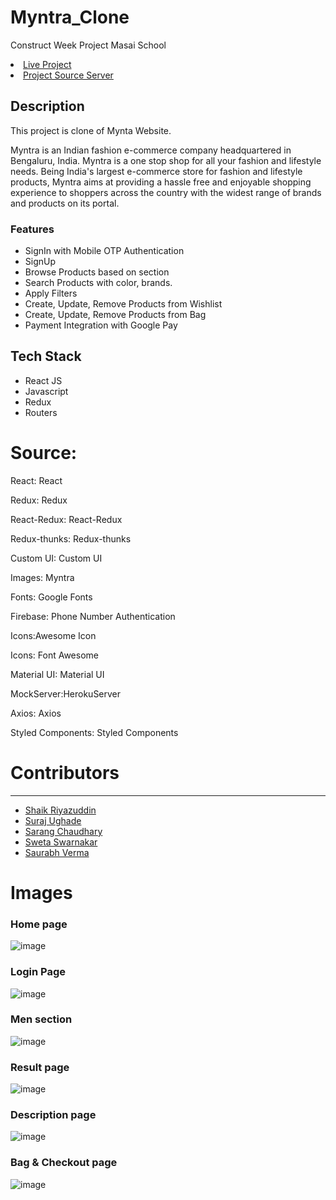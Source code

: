 # Myntra_Clone

Construct Week Project Masai School

 <a href="https://myntraweb13.netlify.app/"><li>Live Project</li></a>
  <a href="https://github.com/Suraj8007/myntra-fake-server"><li>Project Source Server</li></a>

## Description

This project is clone of Mynta Website.

Myntra is an Indian fashion e-commerce company headquartered in Bengaluru, India. Myntra is a one stop shop for all your fashion and lifestyle needs. Being India's largest e-commerce store for fashion and lifestyle products, Myntra aims at providing a hassle free and enjoyable shopping experience to shoppers across the country with the widest range of brands and products on its portal.

### Features

- SignIn with Mobile OTP Authentication
- SignUp
- Browse Products based on section
- Search Products with color, brands.
- Apply Filters
- Create, Update, Remove Products from Wishlist
- Create, Update, Remove Products from Bag
- Payment Integration with Google Pay

## Tech Stack

- React JS
- Javascript
- Redux
- Routers

# Source:

React: React

Redux: Redux

React-Redux: React-Redux

Redux-thunks: Redux-thunks

Custom UI: Custom UI

Images: Myntra

Fonts: Google Fonts

Firebase: Phone Number Authentication

Icons:Awesome Icon

Icons: Font Awesome

Material UI: Material UI

MockServer:HerokuServer

Axios: Axios

Styled Components: Styled Components

<!-- # Members and Their Responsibilities -->
  <div id="con">
    <h1>Contributors</h1>
    <hr>
    <ul>
      <a href="https://github.com/ShaikRiyazuddin"><li>Shaik Riyazuddin</li></a>
  <a href="https://github.com/Suraj8007"><li>Suraj Ughade</li></a>
  <a href="https://github.com/sarang999"><li>Sarang Chaudhary</li></a>
   <a href="https://github.com/Sweta-Swarnakar"><li>Sweta Swarnakar</li></a>
      <a href="https://github.com/akasaurabhverma"><li>Saurabh Verma</li></a>
    </ul>
    </div>

# Images

### Home page

![image]()

### Login Page

![image]()

### Men section

![image]()

### Result page

![image]()

### Description page

![image]()

### Bag & Checkout page

![image]()
